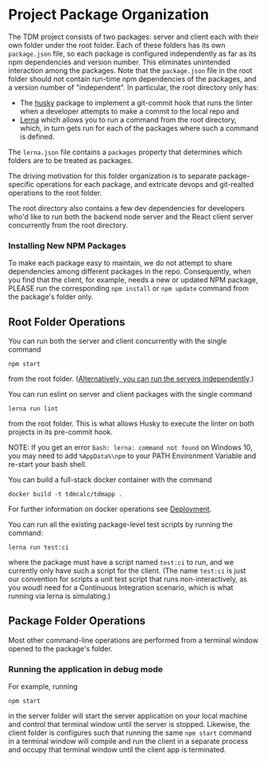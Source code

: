 # Project Package Organization

The TDM project consists of two packages: server and client each with
their own folder under the root folder. Each of these folders has its own `package.json`
file, so each package is configured independently as far as its npm dependencies
and version number. This eliminates unintended interaction among the packages. Note
that the `package.json` file in the root folder should not contain run-time npm
dependencies of the packages, and a version number of "independent". In particular,
the root directory only has:

- The [husky](https://github.com/typicode/husky) package to implement a
  git-commit hook that runs the linter when a developer attempts to make a commit
  to the local repo and
- [Lerna](https://github.com/lerna/lerna) which allows you to run a command from the root directory, which, in turn gets run for each of the packages where such a command is defined.

The `lerna.json` file contains a `packages` property that determines which folders are to be treated as packages.

The driving motivation for this folder organization is to separate package-specific operations for each package, and extricate devops and git-realted operations to the root folder.

The root directory also contains a few dev dependencies for developers who'd like to run both the backend node server and the React client server concurrently from the root directory.

### Installing New NPM Packages

To make each package easy to maintain, we do not attempt to share dependencies among different packages in the repo. Consequently, when you find that the client, for example, needs a new or updated NPM package, PLEASE run the corresponding `npm install` or `npm update` command from the package's folder only.

## Root Folder Operations

You can run both the server and client concurrently with the single command

```
npm start
```

from the root folder. ([Alternatively, you can run the servers independently](./contributing.md#alternatively-you-can-run-the-servers-independently).)

You can run eslint on server and client packages with the single command

```
lerna run lint
```

from the root folder. This is what allows Husky to execute the linter on both projects in its pre-commit hook.

NOTE: If you get an error `bash: lerna: command not found` on Windows 10, you may need to add `%AppData%\npm` to your PATH Environment Variable and re-start your bash shell.

You can build a full-stack docker container with the command

```
docker build -t tdmcalc/tdmapp .
```

For further information on docker operations see [Deployment](/docs/deployment.md).

You can run all the existing package-level test scripts by running the command:

```
lerna run test:ci
```

where the package must have a script named `test:ci` to run, and we currently only have such a script for the client. (The name `test:ci` is just our convention for scripts a unit test script that runs
non-interactively, as you woudl need for a Continuous Integration scenario, which is what running via lerna is simulating.)

## Package Folder Operations

Most other command-line operations are performed from a terminal window opened to the package's folder.

### Running the application in debug mode

For example, running

```
npm start
```

in the server folder will start the server application on your local machine and control that terminal window until the server is stopped.
Likewise, the client folder is configures such that running the same `npm start` command in a terminal window will compile and run the client in a separate process and occupy that terminal window until the client app is terminated.
